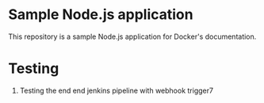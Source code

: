 # Sample Node.js application

This repository is a sample Node.js application for Docker's documentation.

# Testing

1. Testing the end end jenkins pipeline with webhook trigger7